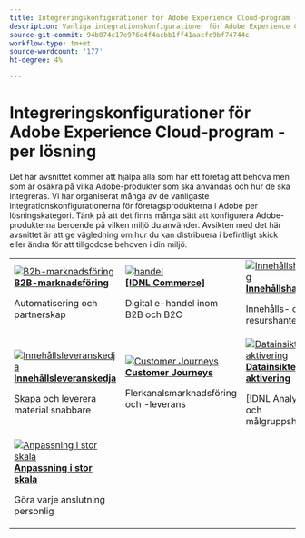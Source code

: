 ```yaml
---
title: Integreringskonfigurationer för Adobe Experience Cloud-program - per lösning
description: Vanliga integrationskonfigurationer för Adobe Experience Cloud-program ordnade efter lösningar.
source-git-commit: 94b074c17e976e4f4acbb1ff41aacfc9bf74744c
workflow-type: tm+mt
source-wordcount: '177'
ht-degree: 4%

---
```



# Integreringskonfigurationer för Adobe Experience Cloud-program - per lösning

Det här avsnittet kommer att hjälpa alla som har ett företag att behöva men som är osäkra på vilka Adobe-produkter som ska användas och hur de ska integreras.  Vi har organiserat många av de vanligaste integrationskonfigurationerna för företagsprodukterna i Adobe per lösningskategori.  Tänk på att det finns många sätt att konfigurera Adobe-produkterna beroende på vilken miljö du använder.  Avsikten med det här avsnittet är att ge vägledning om hur du kan distribuera i befintligt skick eller ändra för att tillgodose behoven i din miljö.

<table>
<tr>
    <td>
      <a  href="./b2b.md"><img alt="B2b-marknadsföring" src="./assets/b2b.png"/></a>
      <div><strong><a href="./b2b.md">B2B-marknadsföring</a></strong></div>
      <p>
        Automatisering och partnerskap
      </p>
    </td>
   <td>
      <a  href="./commerce.md"><img alt="handel" src="./assets/commerce.png"/></a>
      <div><strong><a href="./commerce.md">[!DNL Commerce]</a></strong></div>
      <p>
        Digital e-handel inom B2B och B2C
      </p>
   </td>    
   <td>
      <a  href="./content-management.md"><img alt="Innehållshantering" src="./assets/content-management.png"/></a>
      <div><strong><a href="./content-management.md">Innehållshantering</a></strong></div>
      <p>
        Innehålls- och resurshantering
      </p>
   </td>
</tr>
<tr>
   <td>
      <a  href="./content-supply-chain.md"><img alt="Innehållsleveranskedja" src="./assets/content-supply-chain.png"/></a>
      <div><strong><a href="./content-supply-chain.md">Innehållsleveranskedja</a></strong></div>
      <p>
        Skapa och leverera material snabbare
      </p> 
    </td>
   <td>
      <a  href="./customer-journeys.md"><img alt="Customer Journeys" src="./assets/customer-journeys.png"/></a>
      <div><strong><a href="./customer-journeys.md">Customer Journeys</a></strong></div>
      <p>
        Flerkanalsmarknadsföring och -leverans
      </p> 
    </td>
   <td>
      <a  href="./data-insights.md"><img alt="Datainsikter och aktivering" src="./assets/data-insights.png"/></a>
      <div><strong><a href="./data-insights.md"> Datainsikter och aktivering</a></strong></div>
      <p>
        [!DNL Analytics] och målgruppshantering
      </p>
   </td>  
</tr>
<tr>
   <td>
      <a  href="./personalization.md"><img alt="Anpassning i stor skala" src="./assets/personalization.png"/></a>
      <div><strong><a href="./personalization.md">Anpassning i stor skala</a></strong></div>
      <p>
        Göra varje anslutning personlig
      </p>
   </td>
</table>
